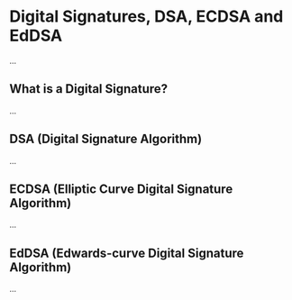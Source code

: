 # Digital Signatures, DSA, ECDSA and EdDSA

...

## What is a Digital Signature?

...

## DSA (Digital Signature Algorithm)

...


## ECDSA (Elliptic Curve Digital Signature Algorithm)

...

## EdDSA (Edwards-curve Digital Signature Algorithm)

...
